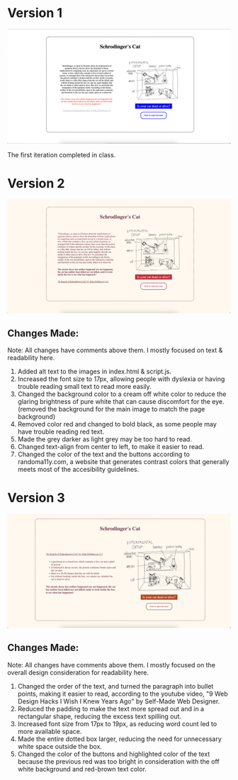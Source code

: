 # Version 1

![screenshot of version 1](../week_01_hw/imgs/ver1.png)

The first iteration completed in class.  

# Version 2

![screenshot of version 2](../week_01_hw/imgs/ver2.png)

## Changes Made:

Note: All changes have comments above them. I mostly focused on text & readability here.

1. Added alt text to the images in index.html & script.js.
2. Increased the font size to 17px, allowing people with dyslexia or having trouble reading small text to read more easily.
3. Changed the background color to a cream off white color to reduce the glaring brightness of pure white that can cause discomfort for the eye.
(removed the background for the main image to match the page background)
4. Removed color red and changed to bold black, as some people may have trouble reading red text.
5. Made the grey darker as light grey may be too hard to read.
6. Changed text-align from center to left, to make it easier to read.
7. Changed the color of the text and the buttons according to randoma11y.com, a website that generates contrast colors that generally meets most of the accesibility guidelines.  


# Version 3

![screenshot of version 3](../week_01_hw/imgs/ver3.png)

## Changes Made:

Note: All changes have comments above them. I mostly focused on the overall design consideration for readability here.

1. Changed the order of the text, and turned the paragraph into bullet points, making it easier to read, according to the youtube video, "9 Web Design Hacks I Wish I Knew Years Ago" by Self-Made Web Designer.
2. Reduced the padding to make the text more spread out and in a rectangular shape, reducing the excess text spilling out.
3. Increased font size from 17px to 19px, as reducing word count led to more available space.
4. Made the entire dotted box larger, reducing the need for unnecessary white space outside the box.
5. Changed the color of the buttons and highlighted color of the text because the previous red was too bright in consideration with the off white background and red-brown text color. 